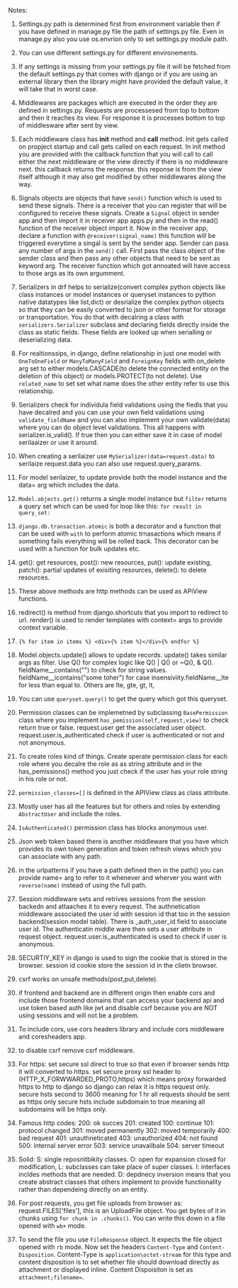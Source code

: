 Notes:
1. Settings.py path is determined first from environment variable then if you have defined in manage.py file the path of settings.py file. Even in manage.py also you use os.envrion only to set settings.py module path.
2. You can use different settings.py for different environements.
3. If any settings is missing from your settings.py file it will be fetched from the default settings.py that comes with django or if you are using an external library then the library might have provided the default value, it will take that in worst case.
4. Middlewares are packages which are executed in the order they are defined in settings.py. Requests are processesed from top to bottom and then it reaches its view. For response it is processes bottom to top of middlesware after sent by view.
5. Each middleware class has __init__ method and __call__ method. Init gets called on propject startup and call gets called on each request. In init method you are provided with the callback function that you will call to call either the next middleware or the view directly if there is no middleware next. this callback returns the response. this reponse is from the view itself although it may also get modified by other middlewares along the way.
6. Signals objects are objects that have `send()` function which is used to send these signals. There is a receiver that you can register that will be configured to receive these signals. Create a `Signal` object in sender app and then import it in receiver app apps.py and then in the read() function of the receiver object import it. Now in the receiver app, declare a function with `@receiver(signal_name)` this function will be triggered everytime a singal is sent by the sender app. Sender can pass any number of args in the `send()` call. First pass the class object of the sender class and then pass any other objects that need to be sent as keyword arg. The receiver function which got annoated will have access to those args as its own argumment.
7. Serializers in drf helps to serialize(convert complex python objects like class instances or model instances or queryset instances to python native datatypes like list,dict) or desrialize the complex python objects so that they can be easily converted to json or other format for storage or transportation. You do that with decalring a class with `serializers.Serializer` subclass and declaring fields directly inside the class as static fields. These fields are looked up when serialling or deserializing data.
8. For realtionssips, in django, define relationship in just one model with `OneToOneField` or `ManyToManyField` and `ForeignKey` fields with on_delete arg set to either models.CASCADE(to delete the connected entity on the deletion of this object) or models.PROTECT(to not delete). Use `related_name` to set set what name does the other entity refer to use this relationship.
9. Serializers check for individula field validations using the fiedls that you have decalred and you can use your own field validations using `validate_fieldName` and you can also implement your own validate(data) where you can do object level validations. This all happens with serializer.is_valid(). If true then you can either save it in case of model serilaaizer or use it around.
10. When creating a serilaizer use `MySerializer(data=request.data)` to serilaize request.data you can also use request.query_params.
11. For model serilaizer, to update provide both the model instance and the data= arg which includes the data.
12. `Model.objects.get()` returns a single model instance but `filter` returns a query set which can be used for loop like this: `for result in query_set:`
13. `django.db.transaction.atomic` is both a decorator and a function that can be used with `with` to perform atomic trnasactions which means if something fails everything will be rolled back. This decorator can be used with a function for bulk updates etc.
14. get(): get resources, post(): new resources, put(): update existing, patch(): partial updates of exisiting resources, delete(): to delete resources.
15. These above methods are http methods can be used as APiView functions.
16. redirect() is method from django.shortcuts that you import to redirect to url. render() is used to render templates with context= args to provide context variable.
17. ```{% for item in items %} <div>{% item %}</div>{% endfor %}```
18.  Model.objects.update() allows to update records. update() takes similar args as filter. Use Q() for complex logic like Q() | Q() or ~Q(), & Q(). fieldName__contains("") to check for string values. fieldName__icontains("some toher") for case insensiviity.fieldName__lte for less than equal to. Others are lte, gte, gt, lt,
19.  You can use `queryset.query()` to get the query which got this queryset.
20.  Permission classes can be implemetned by subclassing `BasePermission` class where you implement `has_pemission(self,request,view)` to check return true or false. request.user get the associated user object. request.user.is_authenticated check if user is authenticated or not and not anonymous.
21.  To create roles kind of things. Create sperate permission class for each role where you decalre the role as as string attribute and in the has_pemissions() method you just check if the user has your role string in his role or not.
22. `permission_classes=[]` is defined in the APIView class as class attribute.
23. Mostly user has all the features but for others and roles by extending `AbstractUser` and include the roles.
24. `IsAuthenticated()` permission class has blocks anonymous user.
25. Json web token based there is another middleware that you have which provides its own token generation and token refresh views which you can associate with any path.
26. in the urlpatterns if you have a path defined then in the path() you can provide name= arg to refer to it whenever and wherver you want with `reverse(name)` instead of using the full path.
27. Session middleware sets and retrives sessions from the session backedn and attaaches it to every request. The authnetication middleware associated the user id with session id that too in the session backend(session model table). There is _auth_user_id field to associate user id. The authenticatin middle ware then sets a user attribute in request object. request.user.is_authenticated is used to check if user is anonymous.
28. SECURTIY_KEY in django is used to sign the cookie that is stored in the browser. session id cookie store the session id in the clietn browser.
29. csrf works on unsafe methods(post,put,delete).
30. if frontend and backend are in different origin then enable cors and include those frontend domains that can access your backend api and use token based auth like jwt and disable csrf because you are NOT using sessions and will not be a problem.
31. To include cors, use cors headers library and include cors middleware and coresheaders app.
32. to disable csrf remove csrf middleware.
33. For https:
    set secure ssl direct to true so that even if browser sends http it will converted to https.
    set secure proxy ssl header to (HTTP_X_FORWWARDED_PROTO,https) which means proxy forwarded https to http to django so django can relax it is https request only.
    secure hsts second to 3600 meaning for 1 hr all requests should be sent as https only
    secure hsts include subdomain to true meaning all subdomains will be https only.

34. Famous http codes:
        200: ok succes
        201: created
        100: continue
        101: protocol changed
        301: moved permanently
        302: moved temporarily
        400: bad request
        401: unauthneticated
        403: unauthorized
        404: not found
        500: internal server error
        503: service unavailbale
        504: server timeout

35. Solid: S: single reposnitbikity classes. O: open for expansion closed for modification, L: subclasses can take place of super classes. I: interfaces incldes methods that are needed. D: depdnecy inversion means that you create abstract classes that others implement to provide functionality rather than dependeing directly on an entity.
36. For post requests, you get file uploads from browser as: request.FILES['files'], this is an UploadFile object. You get bytes of it in chunks using `for chunk in .chunks()`. You can write this down in a file opened with `wb+` mode. 
37. To send the file you use `FileResponse` object. It expects the file object opened with `rb` mode. Now set the headers `Content-Type` and `Content-Disposition`. Content-Type is `application\octet-stream` for this type and content disposition is to set whether file should download directly as attachment or displayed inline. Content Dispoisiton is set as `attachment;filename=`.
